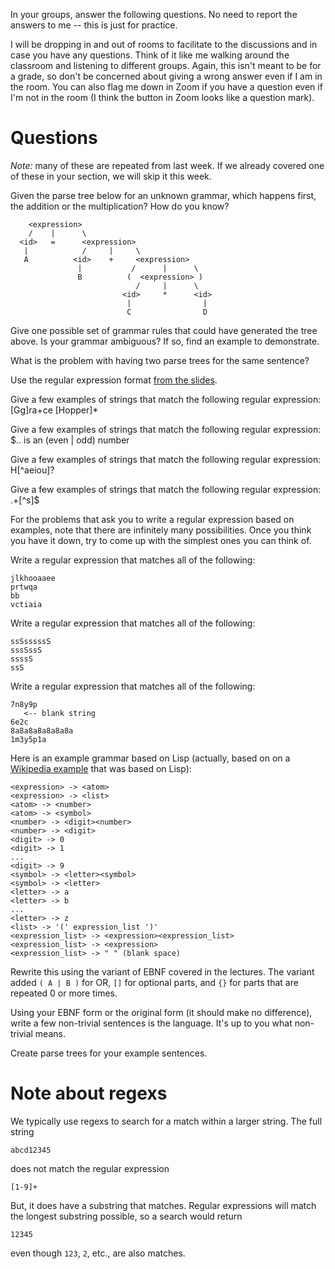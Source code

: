 In your groups, answer the following questions.
No need to report the answers to me --
this is just for practice.

I will be dropping in and out of rooms to facilitate to the discussions and in
case you have any questions.
Think of it like me walking around the classroom and listening to different
groups.
Again, this isn't meant to be for a grade,
so don't be concerned about giving a wrong answer even if I am in the room.
You can also flag me down in Zoom if you have a question even if I'm not in the
room
(I think the button in Zoom looks like a question mark).

# Questions

*Note:* many of these are repeated from last week.
If we already covered one of these in your section,
we will skip it this week.

Given the parse tree below for an unknown grammar, which happens first,
the addition or the multiplication?
How do you know?
```
    <expression>
    /    |      \
  <id>   =      <expression>
   |            /     |     \
   A          <id>    +     <expression>
               |           /      |      \
               B          (  <expression> )
                            /     |      \
                         <id>     *      <id>
                          |                |
                          C                D
```

Give one possible set of grammar rules that could have generated the tree
above.
Is your grammar ambiguous?
If so, find an example to demonstrate.

What is the problem with having two parse trees for the same sentence?

Use the regular expression format
[from the slides](https://github.com/bowmnath/cis-343-f20/blob/master/slides/lexical-analysis.pdf).

Give a few examples of strings that match the following regular expression:
[Gg]ra+ce [Hopper]*

Give a few examples of strings that match the following regular expression:
\$.. is an (even | odd) number

Give a few examples of strings that match the following regular expression:
H[^aeiou]?

Give a few examples of strings that match the following regular expression:
.+[^s]$

For the problems that ask you to write a regular expression based on examples,
note that there are infinitely many possibilities.
Once you think you have it down,
try to come up with the simplest ones you can think of.

Write a regular expression that matches all of the following:
```
jlkhooaaee
prtwqa
bb
vctiaia
```

Write a regular expression that matches all of the following:
```
ssSsssssS
sssSssS
ssssS
ssS
```

Write a regular expression that matches all of the following:
```
7n8y9p
   <-- blank string
6e2c
8a8a8a8a8a8a8a
1m3y5p1a
```

Here is an example grammar based on Lisp
(actually, based on on a
[Wikipedia example](https://en.wikipedia.org/wiki/Programming_language#Syntax)
that was based on Lisp):
```
<expression> -> <atom>
<expression> -> <list>
<atom> -> <number>
<atom> -> <symbol>
<number> -> <digit><number>
<number> -> <digit>
<digit> -> 0
<digit> -> 1
...
<digit> -> 9
<symbol> -> <letter><symbol>
<symbol> -> <letter>
<letter> -> a
<letter> -> b
...
<letter> -> z
<list> -> '(' expression_list ')'
<expression_list> -> <expression><expression_list>
<expression_list> -> <expression>
<expression_list> -> " " (blank space)
```
Rewrite this using the variant of EBNF covered in the lectures.
The variant added `( A | B )` for OR,
`[]` for optional parts,
and `{}` for parts that are repeated 0 or more times.

Using your EBNF form or the original form
(it should make no difference),
write a few non-trivial sentences is the language.
It's up to you what non-trivial means.

Create parse trees for your example sentences.

# Note about regexs

We typically use regexs to search for a match within a larger string.
The full string
```
abcd12345
```
does not match the regular expression
```
[1-9]+
```
But, it does have a substring that matches.
Regular expressions will match the longest substring possible,
so a search would return
```
12345
```
even though `123`, `2`, etc., are also matches.
